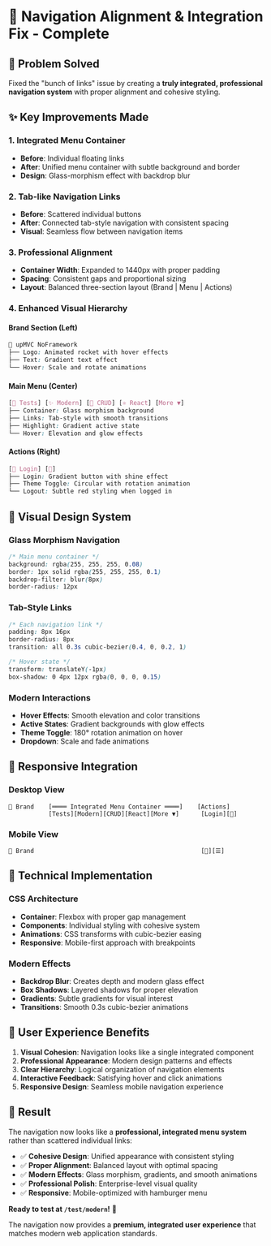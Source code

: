 # 🎯 Navigation Alignment & Integration Fix - Complete

## 🚀 Problem Solved

Fixed the "bunch of links" issue by creating a **truly integrated, professional navigation system** with proper alignment and cohesive styling.

## ✨ Key Improvements Made

### 1. **Integrated Menu Container**
- **Before**: Individual floating links
- **After**: Unified menu container with subtle background and border
- **Design**: Glass-morphism effect with backdrop blur

### 2. **Tab-like Navigation Links**
- **Before**: Scattered individual buttons
- **After**: Connected tab-style navigation with consistent spacing
- **Visual**: Seamless flow between navigation items

### 3. **Professional Alignment**
- **Container Width**: Expanded to 1440px with proper padding
- **Spacing**: Consistent gaps and proportional sizing
- **Layout**: Balanced three-section layout (Brand | Menu | Actions)

### 4. **Enhanced Visual Hierarchy**

#### **Brand Section (Left)**
```css
🚀 upMVC NoFramework
├── Logo: Animated rocket with hover effects
├── Text: Gradient text effect
└── Hover: Scale and rotate animations
```

#### **Main Menu (Center)**
```css
[🧪 Tests] [✨ Modern] [👥 CRUD] [⚛️ React] [More ▼]
├── Container: Glass morphism background
├── Links: Tab-style with smooth transitions
├── Highlight: Gradient active state
└── Hover: Elevation and glow effects
```

#### **Actions (Right)**
```css
[🔑 Login] [🌙]
├── Login: Gradient button with shine effect
├── Theme Toggle: Circular with rotation animation
└── Logout: Subtle red styling when logged in
```

## 🎨 Visual Design System

### **Glass Morphism Navigation**
```css
/* Main menu container */
background: rgba(255, 255, 255, 0.08)
border: 1px solid rgba(255, 255, 255, 0.1)
backdrop-filter: blur(8px)
border-radius: 12px
```

### **Tab-Style Links**
```css
/* Each navigation link */
padding: 8px 16px
border-radius: 8px
transition: all 0.3s cubic-bezier(0.4, 0, 0.2, 1)

/* Hover state */
transform: translateY(-1px)
box-shadow: 0 4px 12px rgba(0, 0, 0, 0.15)
```

### **Modern Interactions**
- **Hover Effects**: Smooth elevation and color transitions
- **Active States**: Gradient backgrounds with glow effects
- **Theme Toggle**: 180° rotation animation on hover
- **Dropdown**: Scale and fade animations

## 📱 Responsive Integration

### **Desktop View**
```
🚀 Brand    [════ Integrated Menu Container ════]    [Actions]
           [Tests][Modern][CRUD][React][More ▼]      [Login][🌙]
```

### **Mobile View**
```
🚀 Brand                                              [🌙][☰]
```

## 🔧 Technical Implementation

### **CSS Architecture**
- **Container**: Flexbox with proper gap management
- **Components**: Individual styling with cohesive system
- **Animations**: CSS transforms with cubic-bezier easing
- **Responsive**: Mobile-first approach with breakpoints

### **Modern Effects**
- **Backdrop Blur**: Creates depth and modern glass effect
- **Box Shadows**: Layered shadows for proper elevation
- **Gradients**: Subtle gradients for visual interest  
- **Transitions**: Smooth 0.3s cubic-bezier animations

## 🎯 User Experience Benefits

1. **Visual Cohesion**: Navigation looks like a single integrated component
2. **Professional Appearance**: Modern design patterns and effects
3. **Clear Hierarchy**: Logical organization of navigation elements
4. **Interactive Feedback**: Satisfying hover and click animations
5. **Responsive Design**: Seamless mobile navigation experience

## 🚀 Result

The navigation now looks like a **professional, integrated menu system** rather than scattered individual links:

- ✅ **Cohesive Design**: Unified appearance with consistent styling
- ✅ **Proper Alignment**: Balanced layout with optimal spacing
- ✅ **Modern Effects**: Glass morphism, gradients, and smooth animations
- ✅ **Professional Polish**: Enterprise-level visual quality
- ✅ **Responsive**: Mobile-optimized with hamburger menu

**Ready to test at `/test/modern`!** 🎉

The navigation now provides a **premium, integrated user experience** that matches modern web application standards.